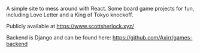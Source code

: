 A simple site to mess around with React. Some board game projects for fun, including Love Letter and a King of Tokyo knockoff.

Publicly available at https://www.scottsherlock.xyz/

Backend is Django and can be found here:  https://github.com/Axirr/games-backend
